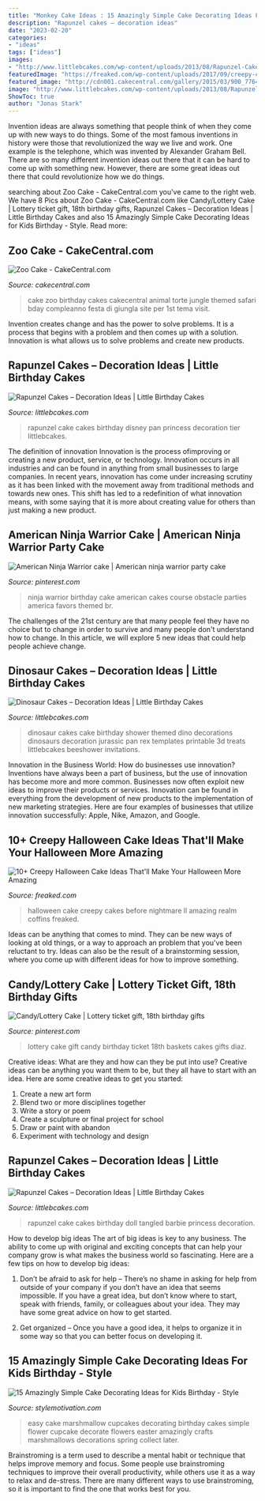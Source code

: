 ```yaml
---
title: "Monkey Cake Ideas : 15 Amazingly Simple Cake Decorating Ideas For Kids Birthday"
description: "Rapunzel cakes – decoration ideas"
date: "2023-02-20"
categories:
- "ideas"
tags: ["ideas"]
images:
- "http://www.littlebcakes.com/wp-content/uploads/2013/08/Rapunzel-Cakes-Images.jpg"
featuredImage: "https://freaked.com/wp-content/uploads/2017/09/creepy-cake-10-freaked.jpg"
featured_image: "http://cdn001.cakecentral.com/gallery/2015/03/900_776493cr67_zoo-cake.jpg"
image: "http://www.littlebcakes.com/wp-content/uploads/2013/08/Rapunzel-Cakes-Images.jpg"
ShowToc: true
author: "Jonas Stark"
---
```



Invention ideas are always something that people think of when they come up with new ways to do things. Some of the most famous inventions in history were those that revolutionized the way we live and work. One example is the telephone, which was invented by Alexander Graham Bell. There are so many different invention ideas out there that it can be hard to come up with something new. However, there are some great ideas out there that could revolutionize how we do things.

	

		
searching about Zoo Cake - CakeCentral.com you've came to the right web. We have 8 Pics about Zoo Cake - CakeCentral.com like Candy/Lottery Cake | Lottery ticket gift, 18th birthday gifts, Rapunzel Cakes – Decoration Ideas | Little Birthday Cakes and also 15 Amazingly Simple Cake Decorating Ideas for Kids Birthday - Style. Read more:
		
    
## Zoo Cake - CakeCentral.com

<img loading=lazy src="http://cdn001.cakecentral.com/gallery/2015/03/900_776493cr67_zoo-cake.jpg" onerror="this.onerror=null;this.src='https://tse3.mm.bing.net/th?id=OIP.PSGSD9CFJ2eUP4eacRzKcwHaJ4&amp;pid=15.1';" alt="Zoo Cake - CakeCentral.com">

_Source: cakecentral.com_

>cake zoo birthday cakes cakecentral animal torte jungle themed safari bday compleanno festa di giungla site per 1st tema visit. 

	

Invention creates change and has the power to solve problems. It is a process that begins with a problem and then comes up with a solution. Innovation is what allows us to solve problems and create new products.

    
## Rapunzel Cakes – Decoration Ideas | Little Birthday Cakes

<img loading=lazy src="http://www.littlebcakes.com/wp-content/uploads/2013/08/Rapunzel-Cake-Pan-748x1024.jpg" onerror="this.onerror=null;this.src='https://tse4.mm.bing.net/th?id=OIP.6xrMgU89QQNJrGKaCFe9rwHaKI&amp;pid=15.1';" alt="Rapunzel Cakes – Decoration Ideas | Little Birthday Cakes">

_Source: littlebcakes.com_

>rapunzel cake cakes birthday disney pan princess decoration tier littlebcakes. 

	

The definition of innovation
Innovation is the process ofimproving or creating a new product, service, or technology. Innovation occurs in all industries and can be found in anything from small businesses to large companies. In recent years, innovation has come under increasing scrutiny as it has been linked with the movement away from traditional methods and towards new ones. This shift has led to a redefinition of what innovation means, with some saying that it is more about creating value for others than just making a new product.

    
## American Ninja Warrior Cake | American Ninja Warrior Party Cake

<img loading=lazy src="https://i.pinimg.com/originals/19/89/08/198908377e5904aa380aca50e668923e.jpg" onerror="this.onerror=null;this.src='https://tse3.mm.bing.net/th?id=OIP._VcPHn3-qYZQqd0g60uQYgHaJ4&amp;pid=15.1';" alt="American Ninja Warrior cake | American ninja warrior party cake">

_Source: pinterest.com_

>ninja warrior birthday cake american cakes course obstacle parties america favors themed br. 

	

The challenges of the 21st century are that many people feel they have no choice but to change in order to survive and many people don't understand how to change. In this article, we will explore 5 new ideas that could help people achieve change.

    
## Dinosaur Cakes – Decoration Ideas | Little Birthday Cakes

<img loading=lazy src="http://www.littlebcakes.com/wp-content/uploads/2013/08/Pictures-of-Dinosaur-Cakes.jpg" onerror="this.onerror=null;this.src='https://tse3.mm.bing.net/th?id=OIP.V3vMCH2Zp2l-SLiLArAmUQHaGl&amp;pid=15.1';" alt="Dinosaur Cakes – Decoration Ideas | Little Birthday Cakes">

_Source: littlebcakes.com_

>dinosaur cakes cake birthday shower themed dino decorations dinosaurs decoration jurassic pan rex templates printable 3d treats littlebcakes beeshower invitations. 

	

Innovation in the Business World: How do businesses use innovation?
Inventions have always been a part of business, but the use of innovation has become more and more common. Businesses now often exploit new ideas to improve their products or services. Innovation can be found in everything from the development of new products to the implementation of new marketing strategies. Here are four examples of businesses that utilize innovation successfully: Apple, Nike, Amazon, and Google.

    
## 10+ Creepy Halloween Cake Ideas That&#039;ll Make Your Halloween More Amazing

<img loading=lazy src="https://freaked.com/wp-content/uploads/2017/09/creepy-cake-10-freaked.jpg" onerror="this.onerror=null;this.src='https://tse2.mm.bing.net/th?id=OIP.eAilnbBrt_tPfYb9ogZlTAHaKY&amp;pid=15.1';" alt="10+ Creepy Halloween Cake Ideas That&#039;ll Make Your Halloween More Amazing">

_Source: freaked.com_

>halloween cake creepy cakes before nightmare ll amazing realm coffins freaked. 

	

Ideas can be anything that comes to mind. They can be new ways of looking at old things, or a way to approach an problem that you've been reluctant to try. Ideas can also be the result of a brainstorming session, where you come up with different ideas for how to improve something.

    
## Candy/Lottery Cake | Lottery Ticket Gift, 18th Birthday Gifts

<img loading=lazy src="https://i.pinimg.com/736x/ec/3d/6d/ec3d6d4c8bd6d83ca60a67247b411a62--candy-cakes-gift-baskets.jpg" onerror="this.onerror=null;this.src='https://tse1.mm.bing.net/th?id=OIP.PS4OSyv33XT6NHQ7f4xtAAHaJ3&amp;pid=15.1';" alt="Candy/Lottery Cake | Lottery ticket gift, 18th birthday gifts">

_Source: pinterest.com_

>lottery cake gift candy birthday ticket 18th baskets cakes gifts diaz. 

	

Creative ideas: What are they and how can they be put into use?
Creative ideas can be anything you want them to be, but they all have to start with an idea. Here are some creative ideas to get you started: 
1. Create a new art form 
2. Blend two or more disciplines together 
3. Write a story or poem 
4. Create a sculpture or final project for school 
5. Draw or paint with abandon 
6. Experiment with technology and design 

    
## Rapunzel Cakes – Decoration Ideas | Little Birthday Cakes

<img loading=lazy src="http://www.littlebcakes.com/wp-content/uploads/2013/08/Rapunzel-Cakes-Images.jpg" onerror="this.onerror=null;this.src='https://tse3.mm.bing.net/th?id=OIP.EKzQtYtjL-ZJ09s5oBvqwgHaLH&amp;pid=15.1';" alt="Rapunzel Cakes – Decoration Ideas | Little Birthday Cakes">

_Source: littlebcakes.com_

>rapunzel cake cakes birthday doll tangled barbie princess decoration. 

	

How to develop big ideas
The art of big ideas is key to any business. The ability to come up with original and exciting concepts that can help your company grow is what makes the business world so fascinating. Here are a few tips on how to develop big ideas:
1. Don’t be afraid to ask for help – There’s no shame in asking for help from outside of your company if you don’t have an idea that seems impossible. If you have a great idea, but don’t know where to start, speak with friends, family, or colleagues about your idea. They may have some great advice on how to get started.

2. Get organized – Once you have a good idea, it helps to organize it in some way so that you can better focus on developing it.

    
## 15 Amazingly Simple Cake Decorating Ideas For Kids Birthday - Style

<img loading=lazy src="https://www.itsalwaysautumn.com/wp-content/uploads/2014/02/pretty-flower-cupcakes-easy-marshmallow.jpg" onerror="this.onerror=null;this.src='https://tse3.mm.bing.net/th?id=OIP.1WJV7OAiuihDPSSGLKFUBAAAAA&amp;pid=15.1';" alt="15 Amazingly Simple Cake Decorating Ideas for Kids Birthday - Style">

_Source: stylemotivation.com_

>easy cake marshmallow cupcakes decorating birthday cakes simple flower cupcake decorate flowers easter amazingly crafts marshmallows decorations spring collect later. 

	

Brainstroming is a term used to describe a mental habit or technique that helps improve memory and focus. Some people use brainstroming techniques to improve their overall productivity, while others use it as a way to relax and de-stress. There are many different ways to use brainstroming, so it is important to find the one that works best for you.

